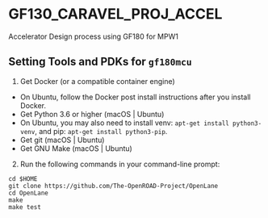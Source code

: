 # GF130_CARAVEL_PROJ_ACCEL
Accelerator Design process using GF180 for MPW1 

## Setting Tools and PDKs for ```gf180mcu```

1. Get Docker (or a compatible container engine)
  -  On Ubuntu, follow the Docker post install instructions after you install Docker.
  -  Get Python 3.6 or higher (macOS | Ubuntu)
  -  On Ubuntu, you may also need to install venv: ```apt-get install python3-venv```, and pip: ```apt-get install python3-pip```.
  -  Get git (macOS | Ubuntu)
  -  Get GNU Make (macOS | Ubuntu)

2. Run the following commands in your command-line prompt:

```
cd $HOME
git clone https://github.com/The-OpenROAD-Project/OpenLane
cd OpenLane
make
make test
```
